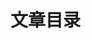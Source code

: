 # 文章目录

<!-- @include: ./js/list.md -->

<!-- @include: ./ts/list.md -->

<!-- @include: ./css/list.md -->

<!-- @include: ./vue/list.md -->

<!-- @include: ./vite/list.md -->

<!-- @include: ./pnpm/list.md -->

<!-- @include: ./node/list.md -->

<!-- @include: ./nginx/list.md -->
